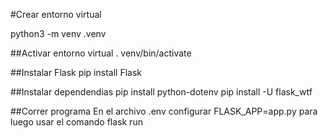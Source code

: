 #Crear entorno virtual

python3 -m venv .venv

##Activar entorno virtual
. venv/bin/activate

##Instalar Flask
pip install Flask

##Instalar dependendias
pip install python-dotenv
pip install -U flask_wtf

##Correr programa
En el archivo .env configurar FLASK_APP=app.py para luego usar el comando flask run


